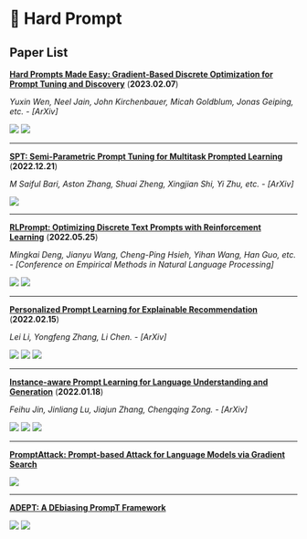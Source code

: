 # 📄 Hard Prompt

## Paper List




[**Hard Prompts Made Easy: Gradient-Based Discrete Optimization for Prompt Tuning and Discovery**](https://doi.org/10.48550/arXiv.2302.03668) (**2023.02.07**)

*Yuxin Wen, Neel Jain, John Kirchenbauer, Micah Goldblum, Jonas Geiping, etc. - [ArXiv]*

![](https://img.shields.io/badge/Citations-2-green)  [![](https://img.shields.io/badge/Github%20Stars-360-blue)](https://github.com/YuxinWenRick/hard-prompts-made-easy)

---

[**SPT: Semi-Parametric Prompt Tuning for Multitask Prompted Learning**](https://doi.org/10.48550/arXiv.2212.10929) (**2022.12.21**)

*M Saiful Bari, Aston Zhang, Shuai Zheng, Xingjian Shi, Yi Zhu, etc. - [ArXiv]*

![](https://img.shields.io/badge/Citations-1-green)

---

[**RLPrompt: Optimizing Discrete Text Prompts with Reinforcement Learning**](https://doi.org/10.48550/arXiv.2205.12548) (**2022.05.25**)

*Mingkai Deng, Jianyu Wang, Cheng-Ping Hsieh, Yihan Wang, Han Guo, etc. - [Conference on Empirical Methods in Natural Language Processing]*

![](https://img.shields.io/badge/Citations-25-green)  [![](https://img.shields.io/badge/Github%20Stars-140-blue)](https://github.com/mingkaid/rl-prompt)

---

[**Personalized Prompt Learning for Explainable Recommendation**](https://arxiv.org/abs/2202.07371) (**2022.02.15**)

*Lei Li, Yongfeng Zhang, Li Chen. - [ArXiv]*

![](https://img.shields.io/badge/Citations-10-green)  ![](https://img.shields.io/badge/Mendeley%20Readers-13-red)  [![](https://img.shields.io/badge/Github%20Stars-57-blue)](https://github.com/lileipisces/pepler)

---

[**Instance-aware Prompt Learning for Language Understanding and Generation**](https://arxiv.org/abs/2201.07126) (**2022.01.18**)

*Feihu Jin, Jinliang Lu, Jiajun Zhang, Chengqing Zong. - [ArXiv]*

![](https://img.shields.io/badge/Citations-10-green)  ![](https://img.shields.io/badge/Mendeley%20Readers-21-red)  [![](https://img.shields.io/badge/Github%20Stars-6-blue)](https://github.com/jinfeihu-stan/ipl)

---

[**PromptAttack: Prompt-based Attack for Language Models via Gradient Search**](https://api.semanticscholar.org/251269b9e16ab1da20cb57a669b2bfdbd0d1cd72) 



![](https://img.shields.io/badge/Citations-0-green)

---

[**ADEPT: A DEbiasing PrompT Framework**](https://api.semanticscholar.org/1abd4fa45ce20175452aa238870db2aebe9c0fe0) 



![](https://img.shields.io/badge/Citations-0-green)  [![](https://img.shields.io/badge/Github%20Stars-3-blue)](https://github.com/EmpathYang/ADEPT)

